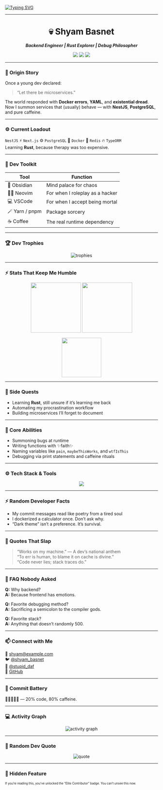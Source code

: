 
<!-- 🧠 Welcome to the Matrix -->
<!-- ⚡ Cyberpunk Legendary Edition -->

[![Typing SVG](https://readme-typing-svg.herokuapp.com?font=Share+Tech+Mono&size=25&duration=3000&pause=1000&color=0FFFC0&center=true&vCenter=true&width=650&lines=Hello+World+👋;I'm+Shyam+Basnet;Backend+Engineer+%7C+Rust+Explorer+%7C+Bug+Whisperer;Initiating+Backend+Protocols...;Connecting+to+Coffee+API...Success)](https://git.io/typing-svg)

---

<h1 align="center">💀 Shyam Basnet</h1>
<p align="center"><b><i>Backend Engineer | Rust Explorer | Debug Philosopher</i></b></p>

<p align="center">
  <img src="https://img.shields.io/badge/OS-macOS-black?style=flat-square&logo=apple" />
  <img src="https://img.shields.io/badge/Editor-Neovim%20%2F%20VSCode-0FFFC0?style=flat-square&logo=visualstudiocode" />
  <img src="https://img.shields.io/badge/Code-NestJS%20%7C%20Rust%20%7C%20Docker-ff00ff?style=flat-square" />
</p>

---

### 🧬 Origin Story
Once a young dev declared:  
> “Let there be microservices.”

The world responded with **Docker errors**, **YAML**, and **existential dread**.  
Now I summon services that (usually) behave — with **NestJS**, **PostgreSQL**, and pure caffeine.

---

### ⚙️ Current Loadout
`NestJS` ⚡ `Next.js` ⚙️ `PostgreSQL` 🧩 `Docker` 🧠 `Redis` 🔥 `TypeORM`  
Learning **Rust**, because therapy was too expensive.

---

### 🧠 Dev Toolkit
| Tool | Function |
|------|-----------|
| 🧠 Obsidian | Mind palace for chaos |
| 🧑‍🚀 Neovim | For when I roleplay as a hacker |
| 💻 VSCode | For when I accept being mortal |
| 🪄 Yarn / pnpm | Package sorcery |
| ☕ Coffee | The real runtime dependency |

---

### 🏆 Dev Trophies
<p align="center">
  <img src="https://github-profile-trophy.vercel.app/?username=Shyam576&theme=matrix&no-frame=true&margin-w=10" alt="trophies" />
</p>

---

### ⚡ Stats That Keep Me Humble
<p align="center">
  <img src="https://github-readme-stats.vercel.app/api?username=Shyam576&show_icons=true&theme=radical&title_color=0FFFC0&text_color=C0C0C0" height="165" />
  <img src="https://github-readme-streak-stats.herokuapp.com/?user=Shyam576&theme=radical&currStreakLabel=00F7FF&ring=ff00ff&fire=0FFFC0" height="165" />
</p>

<p align="center">
  <img src="https://github-readme-stats.vercel.app/api/top-langs/?username=Shyam576&layout=compact&theme=radical&title_color=ff00ff&text_color=FFFFFF" height="130" />
</p>

---

### 🧩 Side Quests
- Learning **Rust**, still unsure if it’s learning me back  
- Automating my procrastination workflow  
- Building microservices I’ll forget to document  

---

### 🐛 Core Abilities
- Summoning bugs at runtime  
- Writing functions with ✨faith✨  
- Naming variables like `pain`, `maybeThisWorks`, and `wtfIsThis`  
- Debugging via print statements and caffeine rituals  

---
### ⚙️ Tech Stack & Tools
<p align="center">
  <img src="https://skillicons.dev/icons?i=react,nextjs,typescript,nodejs,java,spring,mysql,html,css,js,git,github,vscode,postman&theme=dark" />
</p>

---

### ⚡ Random Developer Facts
- My commit messages read like poetry from a tired soul  
- I dockerized a calculator once. Don’t ask why.  
- “Dark theme” isn’t a preference. It’s survival.

---

### 💬 Quotes That Slap
> “Works on my machine.” — A dev’s national anthem  
> “To err is human, to blame it on cache is divine.”  
> “Code never lies; stack traces do.”  

---

### 🤔 FAQ Nobody Asked
**Q:** Why backend?  
**A:** Because frontend has emotions.  

**Q:** Favorite debugging method?  
**A:** Sacrificing a semicolon to the compiler gods.  

**Q:** Favorite stack?  
**A:** Anything that doesn’t randomly 500.  

---

### 📫 Connect with Me
📧 [shyam@example.com](mailto:shyam@example.com)  
🐦 [@shyam_basnet](https://twitter.com/shyam_basnet)  
📸 [@stupid_daf](https://instagram.com/stupid_daf)  
🐙 [GitHub](https://github.com/Shyam576)

---

### 🪫 Commit Battery
🧃🔋🔋🪫🪫 — 20% code, 80% caffeine.

---

### 💻 Activity Graph
<p align="center">
  <img src="https://github-readme-activity-graph.vercel.app/graph?username=Shyam576&theme=matrix" alt="activity graph" />
</p>

---

### 💬 Random Dev Quote
<p align="center">
  <img src="https://quotes-github-readme.vercel.app/api?type=horizontal&theme=radical" alt="quote" />
</p>

---

### 🧠 Hidden Feature
<sub><sup>If you’re reading this, you’ve unlocked the “Elite Contributor” badge. You can’t unsee this now.</sup></sub>
